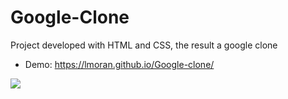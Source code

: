 # Google-Clone

Project developed with HTML and CSS, the result a google clone

- Demo: https://lmoran.github.io/Google-clone/

![](https://repository-images.githubusercontent.com/273339407/d8da2680-b18a-11ea-853f-f27f9f225f75)
